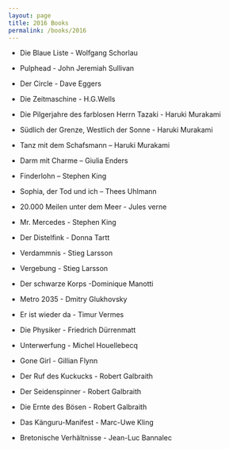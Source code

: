 ```yaml
---
layout: page
title: 2016 Books
permalink: /books/2016
---
```


* Die Blaue Liste - Wolfgang Schorlau 

* Pulphead - John Jeremiah Sullivan 

* Der Circle - Dave Eggers 

* Die Zeitmaschine - H.G.Wells 

* Die Pilgerjahre des farblosen Herrn Tazaki - Haruki Murakami 

* Südlich der Grenze, Westlich der Sonne - Haruki Murakami 

* Tanz mit dem Schafsmann – Haruki Murakami 

* Darm mit Charme – Giulia Enders 

* Finderlohn – Stephen King 

* Sophia, der Tod und ich – Thees Uhlmann 

* 20.000 Meilen unter dem Meer - Jules verne  

* Mr. Mercedes - Stephen King  

* Der Distelfink - Donna Tartt 

* Verdammnis - Stieg Larsson

* Vergebung - Stieg Larsson

* Der schwarze Korps -Dominique Manotti  

* Metro 2035 - Dmitry Glukhovsky

* Er ist wieder da - Timur Vermes 

* Die Physiker - Friedrich Dürrenmatt  

* Unterwerfung - Michel Houellebecq 

* Gone Girl - Gillian Flynn 

* Der Ruf des Kuckucks - Robert Galbraith   

* Der Seidenspinner - Robert Galbraith 

* Die Ernte des Bösen - Robert Galbraith 

* Das Känguru-Manifest - Marc-Uwe Kling 

* Bretonische Verhältnisse - Jean-Luc Bannalec

 